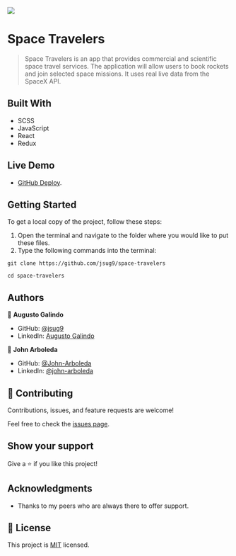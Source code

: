 ![](https://img.shields.io/badge/Microverse-blueviolet)

# Space Travelers

> Space Travelers is an app that provides commercial and scientific space travel services. The application will allow users to book rockets and join selected space missions. It uses real live data from the SpaceX API.

## Built With

- SCSS
- JavaScript
- React
- Redux

## Live Demo

- [GitHub Deploy](https://jsug9.github.io/space-travelers/).

## Getting Started

To get a local copy of the project, follow these steps: 
1. Open the terminal and navigate to the folder where you would like to put these files.
2. Type the following commands into the terminal: 
 ```
 git clone https://github.com/jsug9/space-travelers
 ```
 ```
 cd space-travelers
 ```

## Authors

👤 **Augusto Galindo**

- GitHub: [@jsug9](https://github.com/jsug9)
- LinkedIn: [Augusto Galindo](https://www.linkedin.com/in/augustogalindo/)

👤 **John Arboleda**

- GitHub: [@John-Arboleda](https://github.com/John-Arboleda)
- LinkedIn: [@john-arboleda](https://www.linkedin.com/in/john-arboleda/)

## 🤝 Contributing

Contributions, issues, and feature requests are welcome!

Feel free to check the [issues page](https://github.com/jsug9/space-travelers/issues).
## Show your support

Give a ⭐️ if you like this project!

## Acknowledgments

- Thanks to my peers who are always there to offer support. 

## 📝 License

This project is [MIT](./LICENSE) licensed.